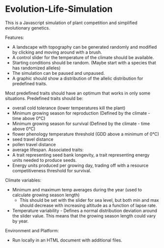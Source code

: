 # Evolution-Life-Simulation

This is a Javascript simulation of plant competition and simplified evolutionary genetics.


Features:
- A landscape with topography can be generated randomly and modified by clicking and moving around with a brush.
- A control slider for the temperature of the climate should be available.
- Starting conditions should be random. (Maybe start with a species that has randomized alleles)
- The simulation can be paused and unpaused.
- A graphic should show a distribution of the allelic distribution for predefined traits.

Most predefined traits should have an optimum that works in only some situations.
Predefined traits should be:
- overall cold tolerance (lower temperatures kill the plant)
- Minimum growing season for reproduction (Defined by the climate - time above 0°C)
- Minimum growing season for survival (Defined by the climate - time above 0°C)
- flower phenology temperature threshold (GDD above a minimum of 0°C)
- seed travel distance
- pollen travel distance
- average lifespan.
Associated traits:
- A trait representing seed bank longevity, a trait representing energy units needed to produce seeds.
- Energy units produced per growing day, trading off with a resource competitiveness threshold for survival.

Climate variables:
- Minimum and maximum temp averages during the year (used to calculate growing season length)
  - This should be set with the slider for sea level, but both min and max should decrease with increasing altitude as a function of lapse rate.
- Temperature variability - Defines a normal distribution deviation around the slider value. This means that the growing season length could vary by year.

Environment and Platform:
- Run locally in an HTML document with additional files.